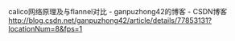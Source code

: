 

calico网络原理及与flannel对比 - ganpuzhong42的博客 - CSDN博客 
http://blog.csdn.net/ganpuzhong42/article/details/77853131?locationNum=8&fps=1